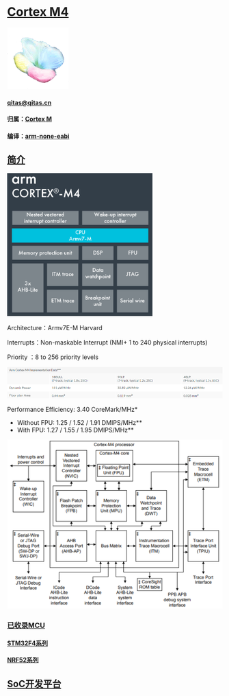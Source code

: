 # [Cortex M4](https://github.com/sochub/CM4) 

[![sites](SoC/SoC.png)](http://www.qitas.cn) 

####  qitas@qitas.cn

#### 归属：[Cortex M](https://github.com/sochub/CM) 
#### 编译：[arm-none-eabi](https://github.com/sochub/arm-none-eabi) 

## [简介](https://github.com/sochub/CM4/wiki)

[![sites](SoC/CM4.png)](https://developer.arm.com/ip-products/processors/cortex-m/cortex-m4) 

Architecture：Armv7E-M Harvard

Interrupts：Non-maskable Interrupt (NMI+ 1 to 240 physical interrupts)

Priority ：8 to 256 priority levels

[![sites](SoC/PWR.png)](https://developer.arm.com/ip-products/processors/cortex-m/cortex-m4) 

Performance Efficiency: 3.40 CoreMark/MHz*
- Without FPU: 1.25 / 1.52 / 1.91 DMIPS/MHz**
- With FPU: 1.27 / 1.55 / 1.95 DMIPS/MHz**



[![sites](SoC/block.png)](https://static.docs.arm.com/100166/0001/arm_cortexm4_processor_trm_100166_0001_00_en.pdf?_ga=2.62546730.766983196.1554088020-388810603.1547621381) 

### [已收录MCU](https://github.com/sochub/CM4)

#### [STM32F4系列](https://github.com/sochub/STM32F4) 

#### [NRF52系列](https://github.com/sochub/NRF52) 


##  [SoC开发平台](http://www.qitas.cn)  

